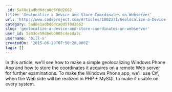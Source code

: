 ```yaml
---
_id: 5a88e1adbd6dca0d5f0d2662
title: 'Geolocalize a Device and Store Coordinates on Webserver'
url: 'http://www.codeproject.com/Articles/1002371/Geolocalize-a-Device-and-Store-Coordinates-on-Webs'
category: 5a88e1adbd6dca0d5f0d2662
slug: 'geolocalize-a-device-and-store-coordinates-on-webserver'
user_id: 5a83ce59d6eb0005c4ecda2c
username: 'bill-s'
createdOn: '2015-06-20T07:50:28.000Z'
tags: []
---
```


In this article, we'll see how to make a simple geolocalizing Windows Phone App and how to store the coordinates it acquires on a remote Web server for further examinations. To make the Windows Phone app, we'll use C#, when the Web side will be realized in PHP + MySQL to make it usable on every system.
